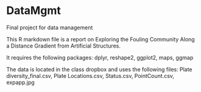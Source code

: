# DataMgmt
Final project for data management

This R markdown file is a report on Exploring the Fouling Community Along a Distance Gradient from Artificial Structures.

It requires the following packages: dplyr, reshape2, ggplot2, maps, ggmap

The data is located in the class dropbox and uses the following files: Plate diversity_final.csv, Plate Locations.csv, Status.csv, PointCount.csv, expapp.jpg

